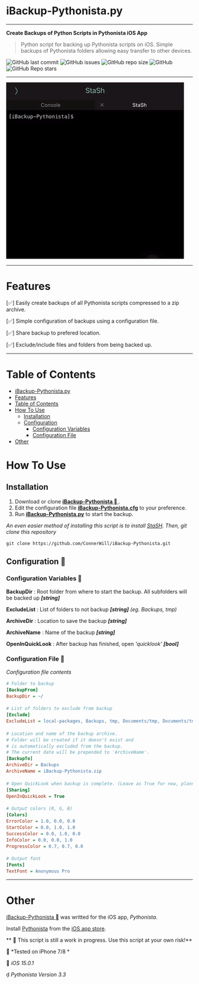 # iBackup-Pythonista.py

---

**Create Backups of Python Scripts in Pythonista iOS App**

> Python script for backing up Pythonista scripts on iOS. Simple backups of Pythonista folders allowing easy transfer to other devices.

![GitHub last commit](https://img.shields.io/github/last-commit/ConnerWill/iBackup-Pythonista)
![GitHub issues](https://img.shields.io/github/issues-raw/ConnerWill/iBackup-Pythonista)
![GitHub repo size](https://img.shields.io/github/repo-size/ConnerWill/iBackup-Pythonista)
![GitHub](https://img.shields.io/github/license/ConnerWill/iBackup-Pythonista)
![GitHub Repo stars](https://img.shields.io/github/stars/ConnerWill/iBackup-Pythonista?style=social)

---

![demo](./media/iBackup-Pythonista-demo.gif)

---

# Features
[✅] Easily create backups of all Pythonista scripts compressed to a zip archive.

[✅] Simple configuration of backups using a configuration file.

[✅] Share backup to prefered location.

[✅] Exclude/include files and folders from being backed up.

---

# Table of Contents

* [iBackup-Pythonista.py](#ibackup-pythonistapy)
* [Features](#features)
* [Table of Contents](#table-of-contents)
* [How To Use](#how-to-use)
   * [Installation](#installation)
   * [Configuration](#configuration)
      * [Configuration Variables](#configuration-variables)
      * [Configuration File](#configuration-file)
* [Other](#other)

# How To Use

## Installation

1. Download or clone **[iBackup-Pythonista  ](https://github.com/ConnerWill/iBackup-Pythonista)**.
2. Edit the configuration file **[iBackup-Pythonista.cfg](https://github.com/ConnerWill/iBackup-Pythonista/iBackup-Pythonista.cfg)** to your preference.
3. Run **[iBackup-Pythonista.py](https://github.com/ConnerWill/iBackup-Pythonista/iBackup-Pythonista.py)** to start the backup.

*An even easier method of installing this script is to install [StaSH](https://github.com/ywangd/stash). Then, git clone this repository*

```Shell
git clone https://github.com/ConnerWill/iBackup-Pythonista.git
```
## Configuration 

### Configuration Variables 

**BackupDir**
: Root folder from where to start the backup. All subfolders will be backed up ***[string]***

**ExcludeList**
: List of folders to not backup ***[string]***
*(eg. Backups, tmp)*

**ArchiveDir**
: Location to save the backup ***[string]***

**ArchiveName**
: Name of the backup ***[string]***

**OpenInQuickLook**
: After backup has finished, open *'quicklook'* ***[bool]***

### Configuration File 

*Configuration file contents*

```INI
# Folder to backup
[BackupFrom]
BackupDir = ~/

# List of folders to exclude from backup
[Exclude]
ExcludeList = local-packages, Backups, tmp, Documents/tmp, Documents/tmp, Documents/Backups, .Trash, Documents/.Trash

# Location and name of the backup archive.
# Folder will be created if it doesn't exist and 
# is automatically excluded from the backup.
# The current date will be prepended to 'ArchiveName'.
[BackupTo]
ArchiveDir = Backups
ArchiveName = iBackup-Pythonista.zip

# Open QuickLook when backup is complete. (Leave as True for now, planning on adding automatic transfers/sharing) 
[Sharing]
OpenInQuickLook = True

# Output colors (R, G, B)
[Colors]
ErrorColor = 1.0, 0.0, 0.0
StartColor = 0.0, 1.0, 1.0
SuccessColor = 0.0, 1.0, 0.0
InfoColor = 0.0, 0.0, 1.0
ProgressColor = 0.7, 0.7, 0.0

# Output font
[Fonts]
TextFont = Anonymous Pro
```

---

# Other

[iBackup-Pythonista ](https://github.com/ConnerWill/iBackup-Pythonista)  was writted for the iOS app, *Pythonista*.

Install [Pythonista](https://omz-software.com/pythonista) from the [iOS app store](https://apps.apple.com/us/app/pythonista-3/id1085978097).


**  This script is still a work in progress. Use this script at your own risk!**

  *Tested on iPhone 7/8 *

  *iOS 15.0.1*

  *Pythonista Version 3.3*
